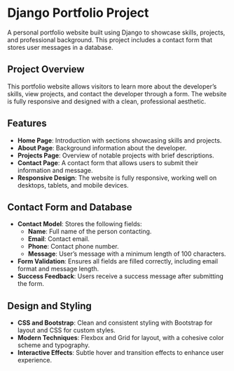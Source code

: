# Django Portfolio Project

A personal portfolio website built using Django to showcase skills, projects, and professional background. This project includes a contact form that stores user messages in a database.

## Project Overview

This portfolio website allows visitors to learn more about the developer’s skills, view projects, and contact the developer through a form. The website is fully responsive and designed with a clean, professional aesthetic.

## Features

- **Home Page**: Introduction with sections showcasing skills and projects.
- **About Page**: Background information about the developer.
- **Projects Page**: Overview of notable projects with brief descriptions.
- **Contact Page**: A contact form that allows users to submit their information and message.
- **Responsive Design**: The website is fully responsive, working well on desktops, tablets, and mobile devices.
  
## Contact Form and Database

- **Contact Model**: Stores the following fields:
  - **Name**: Full name of the person contacting.
  - **Email**: Contact email.
  - **Phone**: Contact phone number.
  - **Message**: User’s message with a minimum length of 100 characters.
- **Form Validation**: Ensures all fields are filled correctly, including email format and message length.
- **Success Feedback**: Users receive a success message after submitting the form.

## Design and Styling

- **CSS and Bootstrap**: Clean and consistent styling with Bootstrap for layout and CSS for custom styles.
- **Modern Techniques**: Flexbox and Grid for layout, with a cohesive color scheme and typography.
- **Interactive Effects**: Subtle hover and transition effects to enhance user experience.




